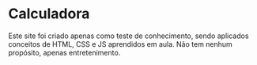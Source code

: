 # Calculadora

Este site foi criado apenas como teste de conhecimento, sendo aplicados conceitos de HTML, CSS e JS aprendidos em aula. Não tem nenhum propósito, apenas entretenimento.
